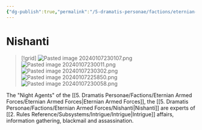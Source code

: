 ```yaml
---
{"dg-publish":true,"permalink":"/5-dramatis-personae/factions/eternian-armed-forces/nishanti/"}
---
```


# Nishanti

>[!grid]
>![Pasted image 20240107230107.png](/img/user/x.%20Assets/Attachments/Pasted%20image%2020240107230107.png)
>![Pasted image 20240107230011.png](/img/user/x.%20Assets/Attachments/Pasted%20image%2020240107230011.png)
>![Pasted image 20240107230302.png](/img/user/x.%20Assets/Attachments/Pasted%20image%2020240107230302.png)
>![Pasted image 20240107225850.png](/img/user/x.%20Assets/Attachments/Pasted%20image%2020240107225850.png)
>![Pasted image 20240107230058.png](/img/user/x.%20Assets/Attachments/Pasted%20image%2020240107230058.png)

The "Night Agents" of the [[5. Dramatis Personae/Factions/Eternian Armed Forces/Eternian Armed Forces\|Eternian Armed Forces]], the [[5. Dramatis Personae/Factions/Eternian Armed Forces/Nishanti\|Nishanti]] are experts of [[2. Rules Reference/Subsystems/Intrigue/Intrigue\|Intrigue]] affairs, information gathering, blackmail and assassination. 